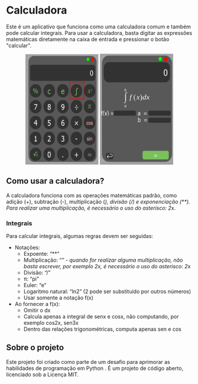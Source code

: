 # Calculadora

Este é um aplicativo que funciona como uma calculadora comum e também pode calcular integrais. Para usar a calculadora, basta digitar as expressões matemáticas diretamente na caixa de entrada e pressionar o botão "calcular".


<p align="center">
  <img src="./calculadora/qrc/calculadora.png" alt="Exemplo de imagem" width="400" height="300">
</p>

## Como usar a calculadora?

A calculadora funciona com as operações matemáticas padrão, como adição (+), subtração (-), multiplicação (*), divisão (/) e exponenciação (**). Para realizar uma multiplicação, é necessário o uso do asterisco: 2*x.

### Integrais

Para calcular integrais, algumas regras devem ser seguidas:

- Notações:
  - Expoente: “**”
  - Multiplicação: “*” - quando for realizar alguma multiplicação, não basta escrever, por exemplo 2x, é necessário o uso do asterisco: 2*x
  - Divisão: “/”
  - π: “pi”
  - Euler: “e”
  - Logaritmo natural: “ln2” (2 pode ser substituído por outros números)
  - Usar somente a notação f(x)
- Ao fornecer a f(x):
  - Omitir o dx
  - Calcula apenas a integral de senx e cosx, não computando, por exemplo cos2x, sen3x
  - Dentro das relações trigonométricas, computa apenas sen e cos


## Sobre o projeto

Este projeto foi criado como parte de um desafio para aprimorar as habilidades de programação em Python . É um projeto de código aberto, licenciado sob a Licença MIT.

